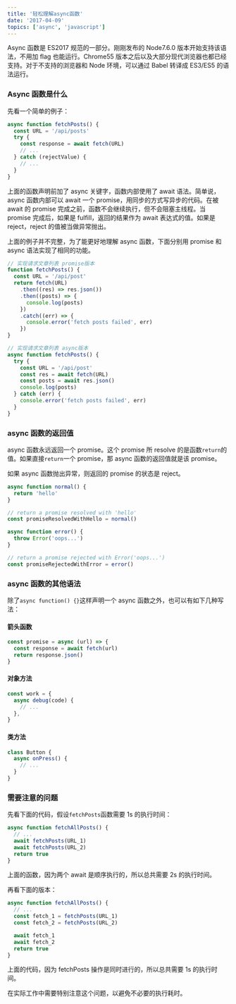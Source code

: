 ```yaml
---
title: '轻松理解async函数'
date: '2017-04-09'
topics: ['async', 'javascript']
---
```


Async 函数是 ES2017 规范的一部分。刚刚发布的 Node7.6.0 版本开始支持该语法，不用加 flag 也能运行。Chrome55 版本之后以及大部分现代浏览器也都已经支持。对于不支持的浏览器和 Node 环境，可以通过 Babel 转译成 ES3/ES5 的语法运行。

### Async 函数是什么

先看一个简单的例子：

```javascript
async function fetchPosts() {
  const URL = '/api/posts'
  try {
    const response = await fetch(URL)
    // ...
  } catch (rejectValue) {
    // ...
  }
}
```

上面的函数声明前加了 async 关键字，函数内部使用了 await 语法。简单说，async 函数内部可以 await 一个 promise，用同步的方式写异步的代码。在被 await 的 promise 完成之前，函数不会继续执行，但不会阻塞主线程。当 promise 完成后，如果是 fulfill，返回的结果作为 await 表达式的值。如果是 reject，reject 的值被当做异常抛出。

上面的例子并不完整，为了能更好地理解 async 函数，下面分别用 promise 和 async 语法实现了相同的功能。

```javascript
// 实现请求文章列表 promise版本
function fetchPosts() {
  const URL = '/api/post'
  return fetch(URL)
    .then((res) => res.json())
    .then((posts) => {
      console.log(posts)
    })
    .catch((err) => {
      console.error('fetch posts failed', err)
    })
}
```

```javascript
// 实现请求文章列表 async版本
async function fetchPosts() {
  try {
    const URL = '/api/post'
    const res = await fetch(URL)
    const posts = await res.json()
    console.log(posts)
  } catch (err) {
    console.error('fetch posts failed', err)
  }
}
```

### async 函数的返回值

async 函数永远返回一个 promise。这个 promise 所 resolve 的是函数`return`的值。如果直接`return`一个 promise，那 async 函数的返回值就是该 promise。

如果 async 函数抛出异常，则返回的 promise 的状态是 reject。

```javascript
async function normal() {
  return 'hello'
}

// return a promise resolved with 'hello'
const promiseResolvedWithHello = normal()
```

```javascript
async function error() {
  throw Error('oops...')
}

// return a promise rejected with Error('oops...')
const promiseRejectedWithError = error()
```

### async 函数的其他语法

除了`async function() {}`这样声明一个 async 函数之外，也可以有如下几种写法：

#### 箭头函数

```javascript
const promise = async (url) => {
  const response = await fetch(url)
  return response.json()
}
```

#### 对象方法

```javascript
const work = {
  async debug(code) {
    // ...
  },
}
```

#### 类方法

```javascript
class Button {
  async onPress() {
    // ...
  }
}
```

### 需要注意的问题

先看下面的代码，假设`fetchPosts`函数需要 1s 的执行时间：

```javascript
async function fetchAllPosts() {
  // ...
  await fetchPosts(URL_1)
  await fetchPosts(URL_2)
  return true
}
```

上面的函数，因为两个 await 是顺序执行的，所以总共需要 2s 的执行时间。

再看下面的版本：

```javascript
async function fetchAllPosts() {
  // ...
  const fetch_1 = fetchPosts(URL_1)
  const fetch_2 = fetchPosts(URL_2)

  await fetch_1
  await fetch_2
  return true
}
```

上面的代码，因为 fetchPosts 操作是同时进行的，所以总共需要 1s 的执行时间。

在实际工作中需要特别注意这个问题，以避免不必要的执行耗时。
